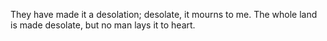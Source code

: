 They have made it a desolation; desolate, it mourns to me. The whole land is made desolate, but no man lays it to heart.

